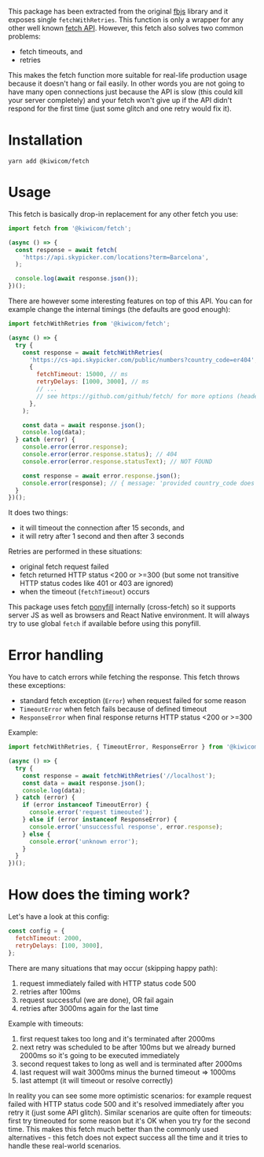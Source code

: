 This package has been extracted from the original [fbjs](https://github.com/facebook/fbjs/blob/master/packages/fbjs/src/fetch/fetchWithRetries.js) library and it exposes single `fetchWithRetries`. This function is only a wrapper for any other well known [fetch API](https://developer.mozilla.org/en-US/docs/Web/API/Fetch_API). However, this fetch also solves two common problems:

- fetch timeouts, and
- retries

This makes the fetch function more suitable for real-life production usage because it doesn't hang or fail easily. In other words you are not going to have many open connections just because the API is slow (this could kill your server completely) and your fetch won't give up if the API didn't respond for the first time (just some glitch and one retry would fix it).

<!-- AUTOMATOR:HIRING_BANNER --><!-- /AUTOMATOR:HIRING_BANNER -->

# Installation

```
yarn add @kiwicom/fetch
```

# Usage

This fetch is basically drop-in replacement for any other fetch you use:

```js
import fetch from '@kiwicom/fetch';

(async () => {
  const response = await fetch(
    'https://api.skypicker.com/locations?term=Barcelona',
  );

  console.log(await response.json());
})();
```

There are however some interesting features on top of this API. You can for example change the internal timings (the defaults are good enough):

```js
import fetchWithRetries from '@kiwicom/fetch';

(async () => {
  try {
    const response = await fetchWithRetries(
      'https://cs-api.skypicker.com/public/numbers?country_code=er404', // this returns 404
      {
        fetchTimeout: 15000, // ms
        retryDelays: [1000, 3000], // ms
        // ...
        // see https://github.com/github/fetch/ for more options (headers, method, body, ...)
      },
    );

    const data = await response.json();
    console.log(data);
  } catch (error) {
    console.error(error.response);
    console.error(error.response.status); // 404
    console.error(error.response.statusText); // NOT FOUND

    const response = await error.response.json();
    console.error(response); // { message: 'provided country_code does not exist', status: 'error' }
  }
})();
```

It does two things:

- it will timeout the connection after 15 seconds, and
- it will retry after 1 second and then after 3 seconds

Retries are performed in these situations:

- original fetch request failed
- fetch returned HTTP status <200 or >=300 (but some not transitive HTTP status codes like 401 or 403 are ignored)
- when the timeout (`fetchTimeout`) occurs

This package uses fetch [ponyfill](https://ponyfill.com/) internally (cross-fetch) so it supports server JS as well as browsers and React Native environment. It will always try to use global `fetch` if available before using this ponyfill.

# Error handling

You have to catch errors while fetching the response. This fetch throws these exceptions:

- standard fetch exception (`Error`) when request failed for some reason
- `TimeoutError` when fetch fails because of defined timeout
- `ResponseError` when final response returns HTTP status <200 or >=300

Example:

```js
import fetchWithRetries, { TimeoutError, ResponseError } from '@kiwicom/fetch';

(async () => {
  try {
    const response = await fetchWithRetries('//localhost');
    const data = await response.json();
    console.log(data);
  } catch (error) {
    if (error instanceof TimeoutError) {
      console.error('request timeouted');
    } else if (error instanceof ResponseError) {
      console.error('unsuccessful response', error.response);
    } else {
      console.error('unknown error');
    }
  }
})();
```

# How does the timing work?

Let's have a look at this config:

```js
const config = {
  fetchTimeout: 2000,
  retryDelays: [100, 3000],
};
```

There are many situations that may occur (skipping happy path):

1. request immediately failed with HTTP status code 500
2. retries after 100ms
3. request successful (we are done), OR fail again
4. retries after 3000ms again for the last time

Example with timeouts:

1. first request takes too long and it's terminated after 2000ms
2. next retry was scheduled to be after 100ms but we already burned 2000ms so it's going to be executed immediately
3. second request takes to long as well and is terminated after 2000ms
4. last request will wait 3000ms minus the burned timeout => 1000ms
5. last attempt (it will timeout or resolve correctly)

In reality you can see some more optimistic scenarios: for example request failed with HTTP status code 500 and it's resolved immediately after you retry it (just some API glitch). Similar scenarios are quite often for timeouts: first try timeouted for some reason but it's OK when you try for the second time. This makes this fetch much better than the commonly used alternatives - this fetch does not expect success all the time and it tries to handle these real-world scenarios.

